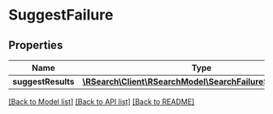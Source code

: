 # SuggestFailure

## Properties
Name | Type | Description | Notes
------------ | ------------- | ------------- | -------------
**suggestResults** | [**\RSearch\Client\RSearchModel\SearchFailureSearchResults**](SearchFailureSearchResults.md) |  | [optional] 

[[Back to Model list]](../README.md#documentation-for-models) [[Back to API list]](../README.md#documentation-for-api-endpoints) [[Back to README]](../README.md)


